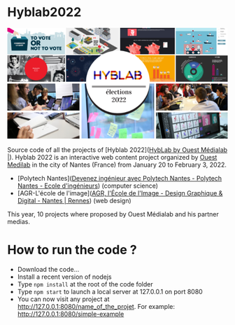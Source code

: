 # Hyblab2022

![Hyblab 2021](__common-logos__/hyblab_2022.png)

Source code of all the projects of [Hyblab 2022]([HybLab by Ouest Médialab |](http://www.hyblab.fr)). Hyblab 2022 is an interactive web content project organized by [Ouest Medilab](http://www.ouestmedialab.fr) in the city of Nantes (France) from January 20 to February 3, 2022.


- [Polytech Nantes]([Devenez ingénieur avec Polytech Nantes - Polytech Nantes - Ecole d'ingénieurs](http://www.polytech.univ-nantes.fr)) (computer science)
- [AGR-L'école de l'image]([AGR, l&#039;École de l&#039;Image - Design Graphique &amp; Digital - Nantes | Rennes](http://www.agrnantes.fr)) (web design)

This year, 10 projects where proposed by Ouest Médialab and his partner medias.




# How to run the code ?

- Download the code...
- Install a recent version of nodejs
- Type `npm install` at the root of the code folder
- Type `npm start` to launch a local server at 127.0.0.1 on port 8080
- You can now visit any project at http://127.0.0.1:8080/name_of_the_projet. For example: http://127.0.0.1:8080/simple-example
